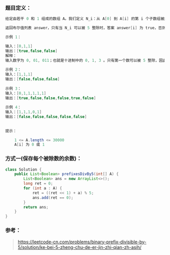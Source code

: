 ### 题目定义：

````java
给定由若干 0 和 1 组成的数组 A。我们定义 N_i：从 A[0] 到 A[i] 的第 i 个子数组被解释为一个二进制数（从最高有效位到最低有效位）。

返回布尔值列表 answer，只有当 N_i 可以被 5 整除时，答案 answer[i] 为 true，否则为 false。

示例 1：

输入：[0,1,1]
输出：[true,false,false]
解释：
输入数字为 0, 01, 011；也就是十进制中的 0, 1, 3 。只有第一个数可以被 5 整除，因此 answer[0] 为真。
    
示例 2：
输入：[1,1,1]
输出：[false,false,false]
    
示例 3：
输入：[0,1,1,1,1,1]
输出：[true,false,false,false,true,false]
    
示例 4：
输入：[1,1,1,0,1]
输出：[false,false,false,false,false]
 
    
提示：

    1 <= A.length <= 30000
    A[i] 为 0 或 1

````



### 方式一(保存每个被除数的余数)：

````java
class Solution {
    public List<Boolean> prefixesDivBy5(int[] A) {
        List<Boolean> ans = new ArrayList<>();
        long ret = 0;
        for (int a : A) {
            ret = ((ret << 1) + a) % 5;
            ans.add(ret == 0);
        }
        return ans;
    }
}
````



### 参考：

> https://leetcode-cn.com/problems/binary-prefix-divisible-by-5/solution/ke-bei-5-zheng-chu-de-er-jin-zhi-qian-zh-asih/
>
> 

